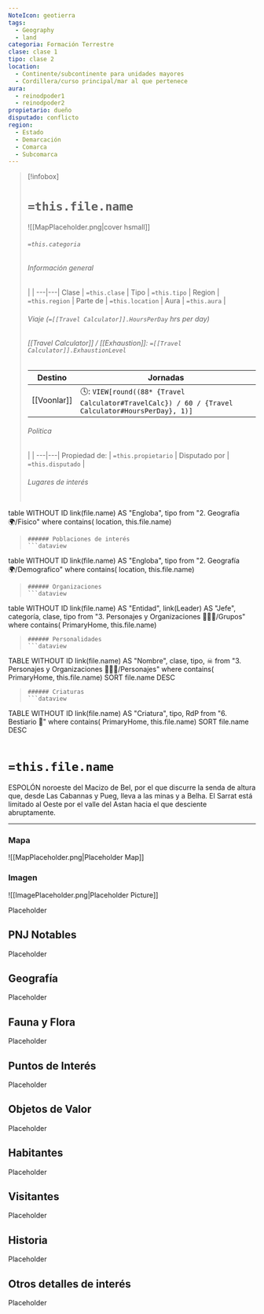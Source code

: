 ```yaml
---
NoteIcon: geotierra
tags:
  - Geography 
  - land 
categoria: Formación Terrestre
clase: clase 1
tipo: clase 2
location: 
  - Continente/subcontinente para unidades mayores
  - Cordillera/curso principal/mar al que pertenece 
aura:
  - reinodpoder1
  - reinodpoder2
propietario: dueño
disputado: conflicto
region:
  - Estado 
  - Demarcación
  - Comarca
  - Subcomarca
---
```


> [!infobox]
> # `=this.file.name`
> ![[MapPlaceholder.png|cover hsmall]]
> ###### `=this.categoria` 
> ###### Información general
>  |   |
> ---|---|
> Clase | `=this.clase` |
> Tipo | `=this.tipo` |
> Region | `=this.region` |
> Parte de | `=this.location` |
> Aura | `=this.aura`  |
> ###### Viaje (`=[[Travel Calculator]].HoursPerDay` hrs per day)
> ###### [[Travel Calculator]]  / [[Exhaustion]]:  `=[[Travel Calculator]].ExhaustionLevel`
> Destino |  Jornadas  |
> ---|---|
> [[Voonlar]] | 🕓: `VIEW[round((88* {Travel Calculator#TravelCalc}) / 60 / {Travel Calculator#HoursPerDay}, 1)]`      |
> ###### Politica
>  |   |
> ---|---|
> Propiedad de: | `=this.propietario` |
> Disputado por | `=this.disputado` |
>###### Lugares de interés
> ```dataview
table WITHOUT ID link(file.name) AS "Engloba",  tipo
from "2. Geografía 🌍/Fisico"
where contains( location, this.file.name)
>```
>###### Poblaciones de interés
> ```dataview
table WITHOUT ID link(file.name) AS "Engloba",  tipo
from "2. Geografía 🌍/Demografico"
where contains( location, this.file.name)
>```
>###### Organizaciones
> ```dataview
table WITHOUT ID link(file.name) AS "Entidad", link(Leader) AS "Jefe", categoría, clase, tipo
from "3. Personajes y Organizaciones 🧑‍🤝‍🧑/Grupos"
where contains( PrimaryHome, this.file.name)
>```
>###### Personalidades 
>```dataview
TABLE WITHOUT ID link(file.name) AS "Nombre", clase, tipo, ☠
from "3. Personajes y Organizaciones 🧑‍🤝‍🧑/Personajes"
where contains( PrimaryHome, this.file.name)
SORT file.name DESC
>```
>###### Criaturas
> ```dataview
TABLE WITHOUT ID link(file.name) AS "Criatura", tipo, RdP
from "6. Bestiario 🐉"
where contains( PrimaryHome, this.file.name)
SORT file.name DESC
>```


# `=this.file.name`
 <section class="wa-section main-content"><p><span class="dropcap">E</span>SPOLÓN noroeste del <span class="article-link article-explorer-link entity-link wa-link" data-article-privacy="public" data-article-id="82254c47-60d6-46b2-a9b2-309bac60aea8" data-template-type="location" data-article="82254c47-60d6-46b2-a9b2-309bac60aea8">Macizo de Bel</span>, por el que discurre la senda de altura que, desde Las Cabannas y <span class="article-link article-explorer-link entity-link wa-link" data-article-privacy="public" data-article-id="1133f126-7f89-44c7-8ec3-13ce741e9610" data-template-type="settlement" data-article="1133f126-7f89-44c7-8ec3-13ce741e9610">Pueg</span>, lleva a las minas y a <span data-article-privacy="private" data-article-id="b46f76d2-773b-45dd-a040-842a4fec9d1c" data-template-type="settlement" class="private-article article-unlinked entity-link wa-link">Belha</span>. El Sarrat está limitado al Oeste por el valle del <span class="article-link article-explorer-link entity-link wa-link" data-article-privacy="public" data-article-id="b311c872-59bd-4a54-a26c-8e85de6fb223" data-template-type="location" data-article="b311c872-59bd-4a54-a26c-8e85de6fb223">Astan</span> hacia el que desciente abruptamente.
</p><hr /><p></p></section>   

### Mapa
![[MapPlaceholder.png|Placeholder Map]]

### Imagen
![[ImagePlaceholder.png|Placeholder Picture]]

Placeholder

## PNJ Notables
Placeholder

## Geografía
Placeholder

## Fauna y Flora
Placeholder

## Puntos de Interés
Placeholder

## Objetos de Valor
Placeholder

## Habitantes
Placeholder

## Visitantes
Placeholder

## Historia
Placeholder

## Otros detalles de interés
Placeholder

